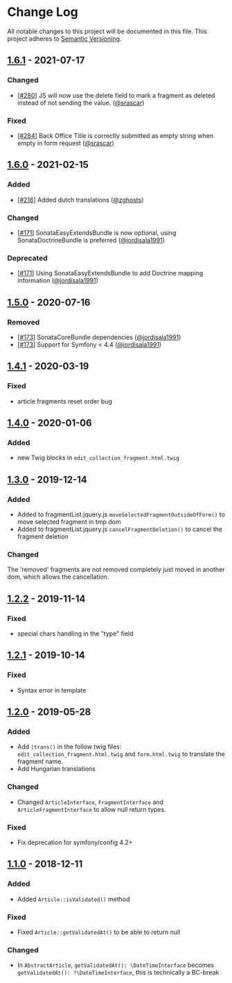 # Change Log
All notable changes to this project will be documented in this file.
This project adheres to [Semantic Versioning](http://semver.org/).

## [1.6.1](https://github.com/sonata-project/SonataArticleBundle/compare/1.6.0...1.6.1) - 2021-07-17
### Changed
- [[#280](https://github.com/sonata-project/SonataArticleBundle/pull/280)] JS will now use the delete field to mark a fragment as deleted instead of not sending the value. ([@srascar](https://github.com/srascar))

### Fixed
- [[#284](https://github.com/sonata-project/SonataArticleBundle/pull/284)] Back Office Title is correctly submitted as empty string when empty in form request ([@srascar](https://github.com/srascar))

## [1.6.0](https://github.com/sonata-project/SonataArticleBundle/compare/1.5.0...1.6.0) - 2021-02-15
### Added
- [[#216](https://github.com/sonata-project/SonataArticleBundle/pull/216)] Added dutch translations ([@zghosts](https://github.com/zghosts))

### Changed
- [[#171](https://github.com/sonata-project/SonataArticleBundle/pull/171)] SonataEasyExtendsBundle is now optional, using SonataDoctrineBundle is preferred ([@jordisala1991](https://github.com/jordisala1991))

### Deprecated
- [[#171](https://github.com/sonata-project/SonataArticleBundle/pull/171)] Using SonataEasyExtendsBundle to add Doctrine mapping information ([@jordisala1991](https://github.com/jordisala1991))

## [1.5.0](https://github.com/sonata-project/SonataArticleBundle/compare/1.4.1...1.5.0) - 2020-07-16
### Removed
- [[#173](https://github.com/sonata-project/SonataArticleBundle/pull/173)] SonataCoreBundle dependencies ([@jordisala1991](https://github.com/jordisala1991))
- [[#173](https://github.com/sonata-project/SonataArticleBundle/pull/173)] Support for Symfony < 4.4 ([@jordisala1991](https://github.com/jordisala1991))

## [1.4.1](https://github.com/sonata-project/SonataArticleBundle/compare/1.4.0...1.4.1) - 2020-03-19
### Fixed
- article fragments reset order bug

## [1.4.0](https://github.com/sonata-project/SonataArticleBundle/compare/1.3.0...1.4.0) - 2020-01-06
### Added
- new Twig blocks in `edit_collection_fragment.html.twig`

## [1.3.0](https://github.com/sonata-project/SonataArticleBundle/compare/1.2.2...1.3.0) - 2019-12-14
### Added
- Added to fragmentList.jquery.js `moveSelectedFragmentOutsideOfForm()` to move selected fragment in tmp dom
- Added to fragmentList.jquery.js `cancelFragmentDeletion()`  to cancel the fragment deletion

### Changed
The 'removed' fragments are not removed completely just moved in another dom,
which allows the cancellation.

## [1.2.2](https://github.com/sonata-project/SonataArticleBundle/compare/1.2.1...1.2.2) - 2019-11-14
### Fixed
- special chars handling in the "type" field

## [1.2.1](https://github.com/sonata-project/SonataArticleBundle/compare/1.2.0...1.2.1) - 2019-10-14
### Fixed
- Syntax error in template

## [1.2.0](https://github.com/sonata-project/SonataArticleBundle/compare/1.1.0...1.2.0) - 2019-05-28

### Added
- Add `|trans()` in the follow twig files: `edit_collection_fragment.html.twig`
  and `form.html.twig` to translate the fragment name.
- Add Hungarian translations

### Changed
- Changed `ArticleInterface`, `FragmentInterface` and
`ArticleFragmentInterface` to allow null return types.

### Fixed
- Fix deprecation for symfony/config 4.2+

## [1.1.0](https://github.com/sonata-project/SonataArticleBundle/compare/1.0.0...1.1.0) - 2018-12-11
### Added
- Added `Article::isValidated()` method

### Fixed
- Fixed `Article::getValidatedAt()` to be able to return null

### Changed
- In `AbstractArticle`, `getValidatedAt(): \DateTimeInterface` becomes
  `getValidatedAt(): ?\DateTimeInterface`, this is technically a BC-break
